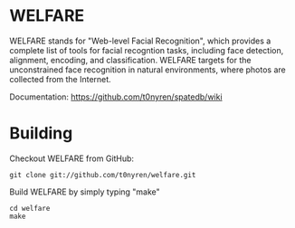 WELFARE
=======

WELFARE stands for "Web-level Facial Recognition", which provides a complete list of tools for facial recogntion tasks, including face detection, alignment, encoding, and classification. WELFARE targets for the unconstrained face recognition in natural environments, where photos are collected from the Internet.

Documentation: https://github.com/t0nyren/spatedb/wiki

Building
========

Checkout WELFARE from GitHub:

    git clone git://github.com/t0nyren/welfare.git

Build WELFARE by simply typing "make"

    cd welfare
    make
